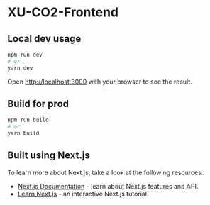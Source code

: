 # XU-CO2-Frontend

## Local dev usage

```bash
npm run dev
# or
yarn dev
```

Open [http://localhost:3000](http://localhost:3000) with your browser to see the result.

## Build for prod

```bash
npm run build
# or
yarn build
```

## Built using Next.js

To learn more about Next.js, take a look at the following resources:

- [Next.js Documentation](https://nextjs.org/docs) - learn about Next.js features and API.
- [Learn Next.js](https://nextjs.org/learn) - an interactive Next.js tutorial.
